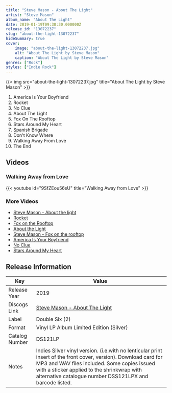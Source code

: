 ```yaml
---
title: "Steve Mason - About The Light"
artist: "Steve Mason"
album_name: "About The Light"
date: 2019-01-19T09:38:30.000000Z
release_id: "13072237"
slug: "about-the-light-13072237"
hideSummary: true
cover:
    image: "about-the-light-13072237.jpg"
    alt: "About The Light by Steve Mason"
    caption: "About The Light by Steve Mason"
genres: ["Rock"]
styles: ["Indie Rock"]
---
```


{{< img src="about-the-light-13072237.jpg" title="About The Light by Steve Mason" >}}

<!-- section break -->

1. America Is Your Boyfriend
2. Rocket
3. No Clue
4. About The Light
5. Fox On The Rooftop
6. Stars Around My Heart
7. Spanish Brigade
8. Don't Know Where
9. Walking Away From Love
10. The End

<!-- section break -->




## Videos
### Walking Away from Love
{{< youtube id="9SfZEou56sU" title="Walking Away from Love" >}}<br>

### More Videos

- [Steve Mason - About  the light](https://www.youtube.com/watch?v=8jPy090dfPg)
- [Rocket](https://www.youtube.com/watch?v=3ko96ZE8lvk)
- [Fox on the Rooftop](https://www.youtube.com/watch?v=gjNO4fSv4hM)
- [About the Light](https://www.youtube.com/watch?v=iNq9vi7w1CA)
- [Steve Mason - Fox on the rooftop](https://www.youtube.com/watch?v=HPgygTsLH-A)
- [America Is Your Boyfriend](https://www.youtube.com/watch?v=qkLt8csF5eI)
- [No Clue](https://www.youtube.com/watch?v=jcrD5EBKhw4)
- [Stars Around My Heart](https://www.youtube.com/watch?v=KLxAlOobhf4)


## Release Information
|  Key           | Value                                                |
| ---------------| ---------------------------------------------------- |
| Release Year   | 2019                                   |
| Discogs Link   | [Steve Mason - About The Light](https://www.discogs.com/release/13072237-Steve-Mason-About-The-Light) |
| Label          | Double Six (2) |
| Format         | Vinyl LP Album Limited Edition (Silver) |
| Catalog Number | DS121LP |
| Notes | Indies Silver vinyl version.  (i.e.with no lenticular print insert of the front cover, version).  Download card for MP3 and WAV files included.  Some copies issued with a sticker applied to the shrinkwrap with alternative catalogue number DSS121LPX and barcode listed. |